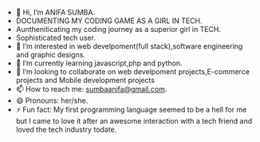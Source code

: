 - 👋 Hi, I’m ANIFA SUMBA.
- DOCUMENTING MY CODING GAME AS A GIRL IN TECH.
- Auntheniticating my coding journey as a  superior girl in TECH.
- Sophisticated tech user.
- 👀 I’m interested in web develpoment(full stack),software engineering and graphic designs.
- 🌱 I’m currently learning javascript,php and python.
- 💞️ I’m looking to collaborate on web develpoment projects,E-commerce projects and Mobile development projects
- 📫 How to reach me: sumbaanifa@gmail.com.
- 😄 Pronouns: her/she.
- ⚡ Fun fact: My first programming language seemed to be a hell for me but I came to love it after an awesome interaction with a tech friend and loved the tech industry todate.

<!---
ANIFASUMBA/ANIFASUMBA is a ✨ special ✨ repository because its `README.md` (this file) appears on your GitHub profile.
You can click the Preview link to take a look at your changes
--->
